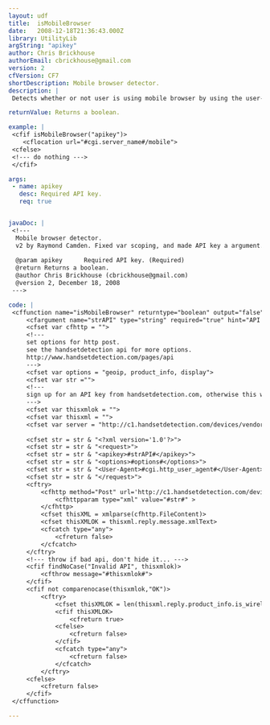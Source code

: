 ```yaml
---
layout: udf
title:  isMobileBrowser
date:   2008-12-18T21:36:43.000Z
library: UtilityLib
argString: "apikey"
author: Chris Brickhouse
authorEmail: cbrickhouse@gmail.com
version: 2
cfVersion: CF7
shortDescription: Mobile browser detector.
description: |
 Detects whether or not user is using mobile browser by using the user-agent. Requires an API key from handsetdetection.com.

returnValue: Returns a boolean.

example: |
 <cfif isMobileBrowser("apikey")>
    <cflocation url="#cgi.server_name#/mobile">
 <cfelse>
 <!--- do nothing --->
 </cfif>

args:
 - name: apikey
   desc: Required API key.
   req: true


javaDoc: |
 <!---
  Mobile browser detector.
  v2 by Raymond Camden. Fixed var scoping, and made API key a argument.
  
  @param apikey      Required API key. (Required)
  @return Returns a boolean. 
  @author Chris Brickhouse (cbrickhouse@gmail.com) 
  @version 2, December 18, 2008 
 --->

code: |
 <cffunction name="isMobileBrowser" returntype="boolean" output="false">
     <cfargument name="strAPI" type="string" required="true" hint="API Key">
     <cfset var cfhttp = "">
     <!---     
     set options for http post. 
     see the handsetdetection api for more options.
     http://www.handsetdetection.com/pages/api 
     --->
     <cfset var options = "geoip, product_info, display">
     <cfset var str ="">
     <!---    
     sign up for an API key from handsetdetection.com, otherwise this will not work.
     --->
     <cfset var thisxmlok = "">
     <cfset var thisxml = "">
     <cfset var server = "http://c1.handsetdetection.com/devices/vendors.xml">
     
     <cfset str = str & "<?xml version='1.0'?>">
     <cfset str = str & "<request>">
     <cfset str = str & "<apikey>#strAPI#</apikey>">
     <cfset str = str & "<options>#options#</options>">
     <cfset str = str & "<User-Agent>#cgi.http_user_agent#</User-Agent>">
     <cfset str = str & "</request>">
     <cftry>
         <cfhttp method="Post" url='http://c1.handsetdetection.com/devices/detect.xml' resolveurl="false" timeout="10" >
             <cfhttpparam type="xml" value="#str#" >
         </cfhttp>
         <cfset thisXML = xmlparse(cfhttp.FileContent)>
         <cfset thisXMLOK = thisxml.reply.message.xmlText>
         <cfcatch type="any">
             <cfreturn false>
         </cfcatch>            
     </cftry>
     <!--- throw if bad api, don't hide it... --->
     <cfif findNoCase("Invalid API", thisxmlok)>
         <cfthrow message="#thisxmlok#">
     </cfif>
     <cfif not comparenocase(thisxmlok,"OK")>
         <cftry>
             <cfset thisXMLOK = len(thisxml.reply.product_info.is_wireless_device.xmlText)>
             <cfif thisXMLOK>
                 <cfreturn true>
             <cfelse>
                 <cfreturn false>
             </cfif>
             <cfcatch type="any">
                 <cfreturn false>
             </cfcatch>
         </cftry>
     <cfelse>
         <cfreturn false>
     </cfif>
 </cffunction>

---
```


